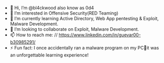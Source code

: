- 👋 Hi, I’m @bl4ckwood also know as 0d4
- 👀 I’m interested in Offensive Security(RED Teaming)
- 🌱 I’m currently learning Active Directory, Web App pentesting & Exploit, Malware Development.
- 💞️ I’m looking to collaborate on Exploit, Malware Development.
- 📫 How to reach me: // https://www.linkedin.com/in/guevar00-b30985291/
- ⚡ Fun fact: I once accidentally ran a malware program on my PC🥷it was an unforgettable learning experience!
<!---
Guev4ru/Guev4ru is a ✨ special ✨ repository because its `README.md` (this file) appears on your GitHub profile.
You can click the Preview link to take a look at your changes.
--->
